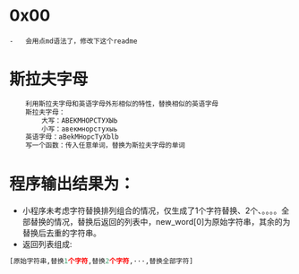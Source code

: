 # 0x00
    -   会用点md语法了，修改下这个readme

# 斯拉夫字母
```txt
    利用斯拉夫字母和英语字母外形相似的特性，替换相似的英语字母
    斯拉夫字母：
        大写：АВЕКМНОРСТУХЫЬ
        小写：авекмнорстухыь
    英语字母：aBekMHopcTyXblb
    写一个函数：传入任意单词，替换为斯拉夫字母的单词
```

# 程序输出结果为：
-    小程序未考虑字符替换排列组合的情况，仅生成了1个字符替换、2个、。。。。全部替换的情况，替换后返回的列表中，new_word[0]为原始字符串，其余的为替换后去重的字符串。
-    返回列表组成:
```python
[原始字符串,替换1个字符,替换2个字符,···,替换全部字符]
```
